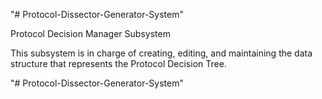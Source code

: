 "# Protocol-Dissector-Generator-System"

Protocol Decision Manager Subsystem

This subsystem is in charge of creating, editing, and maintaining the data structure that
represents the Protocol Decision Tree. 
 
"# Protocol-Dissector-Generator-System" 
